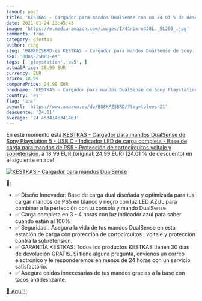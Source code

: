 ```yaml
---
layout: post
title: 'KESTKAS - Cargador para mandos DualSense con un 24.01 % de descuento'
date: 2021-01-24 13:45:43
image: 'https://m.media-amazon.com/images/I/41nbmro4J8L._SL200_.jpg'
comments: true
category: ofertas
author: ring
slug: 'B08KFZSBRD-es KESTKAS - Cargador para mandos DualSense de Sony...'
sku: 'B08KFZSBRD-es'
tags: [ 'playstation','ps5', ]
actualPrice: 18.99 EUR
currency: EUR
price: 18.99
comparePrice: 24.99 EUR
prodname: 'KESTKAS - Cargador para mandos DualSense de Sony Playstation 5 - USB C - Indicador LED de carga completa - Base de carga para mandos de PS5 - Protección de cortocircuitos   voltaje y sobretensión.'
country: 'es'
flag: '🇪🇸'
buyurl: 'https://www.amazon.es/dp/B08KFZSBRD/?tag=tolees-21'
descuento: '24.01'
average: '24.4534146341463'
---
```


En este momento está [KESTKAS - Cargador para mandos DualSense de Sony Playstation 5 - USB C - Indicador LED de carga completa - Base de carga para mandos de PS5 - Protección de cortocircuitos   voltaje y sobretensión.](https://www.amazon.es/dp/B08KFZSBRD/?tag=tolees-21) a 18.99 EUR (original: 24.99 EUR) (24.01 %  de descuento) en el siguiente enlace!

[![KESTKAS - Cargador para mandos DualSense](https://m.media-amazon.com/images/I/41nbmro4J8L._SL200_.jpg)](https://www.amazon.es/dp/B08KFZSBRD/?tag=tolees-21)

🔎:

- ✅ Diseño Innovador: Base de carga dual diseñada y optimizada para tus cargar mandos de PS5 en blanco y negro con luz LED AZUL para combinar a la perfección con tu consola y mando DualSense.
- ✅ Carga completa en 3 - 4 horas con luz indicador azul para saber cuando están al 100%
- ✅ Seguridad : Asegura la vida de tus mandos DualSense en esta estación de carga con protección de cortocircuitos , voltaje y protección contra la sobretensión.
- ✅ GARANTÍA KESTKAS: Todos los productos KESTKAS tienen 30 días de devolución GRATIS. Si tiene alguna pregunta, envíenos un correo electrónico y le responderemos en menos de 24 horas con un servicio satisfactorio.
- ✅ Asegura caídas innecesarias de tus mandos gracias a la base con tacos antideslizante.

[🛒 Aquí!!!](https://www.amazon.es/dp/B08KFZSBRD/?tag=tolees-21)
